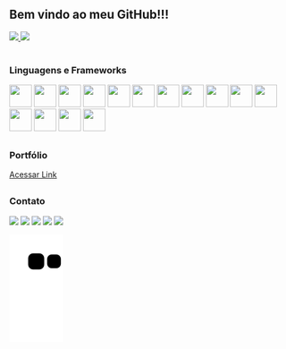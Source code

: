 ## Bem vindo ao meu GitHub!!! 

<div>
  <a href="#">
  <img height='180em' src="https://github-readme-stats.vercel.app/api?username=GFerreira1902&show_icons=true&theme=chartreuse-dark">
  <img height='180em' src="https://github-readme-stats.vercel.app/api/top-langs/?username=GFerreira1902&theme=chartreuse-dark&layout=compact"></a>
</div>

<div><br>
  <h3>Linguagens e Frameworks</h3>
  <a href="#"><img width="40" height="40" src="https://cdn.jsdelivr.net/gh/devicons/devicon/icons/javascript/javascript-original.svg"></a>
  <a href="#"><img width="40" height="40" src="https://cdn.jsdelivr.net/gh/devicons/devicon/icons/jquery/jquery-original.svg" /></a>
  <a href="#"><img width="40" height="40" src="https://cdn.jsdelivr.net/gh/devicons/devicon/icons/html5/html5-original.svg" /></a>
  <a href="#"><img width="40" height="40" src="https://cdn.jsdelivr.net/gh/devicons/devicon/icons/css3/css3-original.svg" /></a>
  <a href="#"><img width="40" height="40" src="https://cdn.jsdelivr.net/gh/devicons/devicon/icons/sass/sass-original.svg" /></a>
  <a href="#"><img width="40" height="40" src="https://cdn.jsdelivr.net/gh/devicons/devicon/icons/php/php-original.svg" /></a>
  <a href="#"><img width="40" height="40" src="https://cdn.jsdelivr.net/gh/devicons/devicon/icons/symfony/symfony-original.svg" /></a>
  <a href="#"><img width="40" height="40" src="https://cdn.jsdelivr.net/gh/devicons/devicon/icons/python/python-original.svg" /></a>
  <a href="#"><img width="40" height="40" src="https://cdn.jsdelivr.net/gh/devicons/devicon/icons/nodejs/nodejs-original.svg" /></a>
  <a href="#"><img width="40" height="40" src="https://cdn.jsdelivr.net/gh/devicons/devicon/icons/react/react-original.svg" /></a>
  <a href="#"><img width="40" height="40" src="https://cdn.jsdelivr.net/gh/devicons/devicon/icons/redux/redux-original.svg" /></a>
  <a href="#"><img width="40" height="40" src="https://cdn.jsdelivr.net/gh/devicons/devicon/icons/angularjs/angularjs-original.svg" /></a>
  <a href="#"><img width="40" height="40" src="https://cdn.jsdelivr.net/gh/devicons/devicon/icons/ionic/ionic-original.svg" /></a>
  <a href="#"><img width="40" height="40" src="https://cdn.jsdelivr.net/gh/devicons/devicon/icons/flutter/flutter-original.svg" /></a>
  <a href="#"><img width="40" height="40" src="https://cdn.jsdelivr.net/gh/devicons/devicon/icons/java/java-original.svg" /></a>
          
</div>

##

 <div>
  <h3>Portfólio</h3>
  <a href="https://gferreira1902.github.io/Portfolio/" target="_blank" >Acessar Link</a>
</div>

##

<div>
  <h3>Contato</h3>
  <a href="mailto:contato@devguirrer@gmail.com" target="_blank" ><img height="40" src="https://img.shields.io/badge/Gmail-D14836?style=for-the-badge&logo=gmail&logoColor=white"></a>
  <a href="https://t.me/GFerreira1902" target="_blank"><img height="40" src="https://img.shields.io/badge/Telegram-2CA5E0?style=for-the-badge&logo=telegram&logoColor=white"></a>
  <a href="https://wa.me/5561999237869" target="_blank"><img height="40" src="https://img.shields.io/badge/WhatsApp-25D366?style=for-the-badge&logo=whatsapp&logoColor=white"></a>
  <a href="https://www.instagram.com/gferreira_dfs/" target="_blank"><img height="40" src="https://img.shields.io/badge/Instagram-E4405F?style=for-the-badge&logo=instagram&logoColor=white"></a>
  <a href="https://www.linkedin.com/in/devfullstack-guilherme-ferreira-/" target="_blank"><img height="40" src="https://img.shields.io/badge/LinkedIn-0077B5?style=for-the-badge&logo=linkedin&logoColor=white"></a>
  
  ![Snake animation](https://github.com/GFerreira1902/GFerreira1902/blob/output/github-contribution-grid-snake.svg)
</div>


